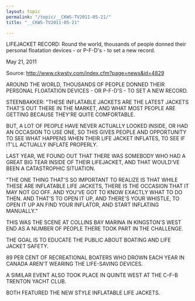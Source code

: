 ```yaml
---
layout: topic
permalink: "/topic/__CKWS-TV2011-05-21/"
title: "__CKWS-TV2011-05-21"

---
```


LIFEJACKET RECORD: Round the world, thousands of people donned their personal floatation devices - or P-F-D's - to set a new record.

May 21, 2011

Source: http://www.ckwstv.com/index.cfm?page=news&id=4829

AROUND THE WORLD, THOUSANDS OF PEOPLE DONNED THEIR PERSONAL FLOATATION DEVICES - OR P-F-D'S - TO SET A NEW RECORD.

STEENBAKKER: "THESE INFLATABLE JACKETS ARE THE LATEST JACKETS THAT'S OUT THERE IN THE MARKET, AND WHAT MOST PEOPLE ARE GETTING BECAUSE THEY'RE QUITE COMFORTABLE.

BUT, A LOT OF PEOPLE HAVE NEVER ACTUALLY LOOKED INSIDE, OR HAD AN OCCASION TO USE ONE, SO THIS GIVES PEOPLE AND OPPORTUNITY TO SEE WHAT HAPPENS WHEN THEIR LIFE JACKET INFLATES, TO SEE IF IT'LL ACTUALLY INFLATE PROPERLY.

LAST YEAR, WE FOUND OUT THAT THERE WAS SOMEBODY WHO HAD A GREAT BIG TEAR INSIDE OF THEIR LIFEJACKET, AND THAT WOULD'VE BEEN A CATASTROPHIC SITUATION.

"THE ONE THING THAT'S SO IMPORTANT TO REALIZE IS THAT WHILE THESE ARE INFLATABLE LIFE JACKETS, THERE IS THE OCCASION THAT IT MAY NOT GO OFF. AND YOU'VE GOT TO KNOW EXACTLY WHAT TO DO THEN. AND THAT'S TO OPEN IT UP, AND THERE'S YOUR WHISTLE, TO OPEN IT UP AN FIND YOUR INFLATOR, AND START INFLATING MANUALLY."

THIS WAS THE SCENE AT COLLINS BAY MARINA IN KINGSTON'S WEST END AS A NUMBER OF PEOPLE THERE TOOK PART IN THE CHALLENGE.

THE GOAL IS TO EDUCATE THE PUBLIC ABOUT BOATING AND LIFE JACKET SAFETY.

89 PER CENT OF RECREATIONAL BOATERS WHO DROWN EACH YEAR IN CANADA AREN'T WEARING THE LIFE-SAVING DEVICES.

A SIMILAR EVENT ALSO TOOK PLACE IN QUINTE WEST AT THE C-F-B TRENTON YACHT CLUB.

BOTH FEATURED THE NEW STYLE INFLATABLE LIFE JACKETS.

